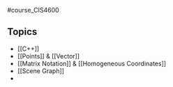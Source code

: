 #course_CIS4600

## Topics
- [[C++]] 
- [[Points]] & [[Vector]] 
- [[Matrix Notation]] & [[Homogeneous Coordinates]]
- [[Scene Graph]]
- 